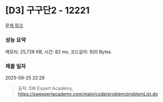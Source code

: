 # [D3] 구구단2 - 12221 

[문제 링크](https://swexpertacademy.com/main/code/problem/problemDetail.do?contestProbId=AXpz3dravpQDFATi) 

### 성능 요약

메모리: 25,728 KB, 시간: 82 ms, 코드길이: 920 Bytes

### 제출 일자

2025-09-25 22:29



> 출처: SW Expert Academy, https://swexpertacademy.com/main/code/problem/problemList.do